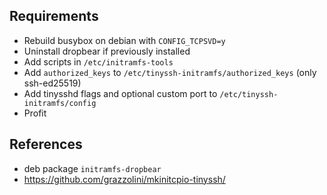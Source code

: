 ## Requirements

- Rebuild busybox on debian with `CONFIG_TCPSVD=y`
- Uninstall dropbear if previously installed
- Add scripts in `/etc/initramfs-tools`
- Add `authorized_keys` to `/etc/tinyssh-initramfs/authorized_keys` (only ssh-ed25519)
- Add tinysshd flags and optional custom port to `/etc/tinyssh-initramfs/config`
- Profit

## References
- deb package `initramfs-dropbear`
- https://github.com/grazzolini/mkinitcpio-tinyssh/
